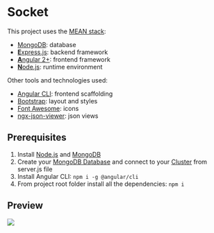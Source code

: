 # Socket

This project uses the [MEAN stack](https://en.wikipedia.org/wiki/MEAN_(software_bundle)):
* [MongoDB](https://www.mongodb.com): database
* [**E**xpress.js](http://expressjs.com): backend framework
* [**A**ngular 2+](https://angular.io): frontend framework
* [**N**ode.js](https://nodejs.org): runtime environment

Other tools and technologies used:
* [Angular CLI](https://cli.angular.io): frontend scaffolding
* [Bootstrap](http://www.getbootstrap.com): layout and styles
* [Font Awesome](http://fontawesome.com): icons
* [ngx-json-viewer](https://www.npmjs.com/package/ngx-json-viewer): json views

## Prerequisites
1. Install [Node.js](https://nodejs.org) and [MongoDB](https://www.mongodb.com)
2. Create your [MongoDB Database](https://docs.atlas.mongodb.com/getting-started/) and connect to your [Cluster](https://docs.atlas.mongodb.com/tutorial/connect-to-your-cluster/) from server.js file
4. Install Angular CLI: `npm i -g @angular/cli`
4. From project root folder install all the dependencies: `npm i`

## Preview
![](screen.gif)
